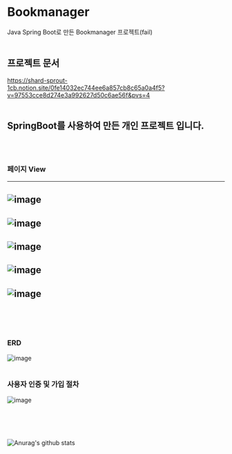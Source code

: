 # Bookmanager
Java Spring Boot로 만든 Bookmanager 프로젝트(fail)
<br/><br/>


## 프로젝트 문서
https://shard-sprout-1cb.notion.site/0fe14032ec744ee6a857cb8c65a0a4f5?v=97553cce8d274e3a992627d50c6ae56f&pvs=4
<br/><br/>


## SpringBoot를 사용하여 만든 개인 프로젝트 입니다.
<br/><br/>

### **페이지 View**
---------------------
![image](https://github.com/sczzsccs/Bookmanager/assets/104063759/78774a8b-c671-475c-81b0-9b04ecd90498)
---------------------
![image](https://github.com/sczzsccs/Bookmanager/assets/104063759/6f270b77-2762-40ab-97c6-4254ec7a7fab)
---------------------
![image](https://github.com/sczzsccs/Bookmanager/assets/104063759/3e2f7428-4192-4fcf-88fc-f01e7d8b00bb)
---------------------
![image](https://github.com/sczzsccs/Bookmanager/assets/104063759/477c66db-c868-4534-9e03-5183d3cb0b70)
---------------------
![image](https://github.com/sczzsccs/Bookmanager/assets/104063759/d743067a-252a-4c76-8a14-64d9a9367a1a)
---------------------
<br/><br/><br/>



### **ERD**
![image](https://github.com/sczzsccs/Bookmanager/assets/104063759/2effed2d-b760-4a03-b1e1-d59d360483c8)
<br/><br/>

### **사용자 인증 및 가입 절차**
![image](https://github.com/sczzsccs/Bookmanager/assets/104063759/f2440234-f102-4f26-9e53-17c2d40d6476)
<br/><br/><br/>
<br/><br/>

![Anurag's github stats](https://github-readme-stats.vercel.app/api?username=sczzsccs)
